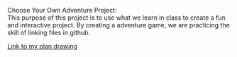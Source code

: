 Choose Your Own Adventure Project:      
This purpose of this project is to use what we learn in class to create a fun and interactive project. By creating a adventure game, we are practicing the skill of 
linking files in github. 

[Link to my plan drawing](https://docs.google.com/document/d/1qEKS2qYblIlPTkcGSocHS_bMtAN8yqHSDrzBkmNYMVU/edit?usp=sharing)